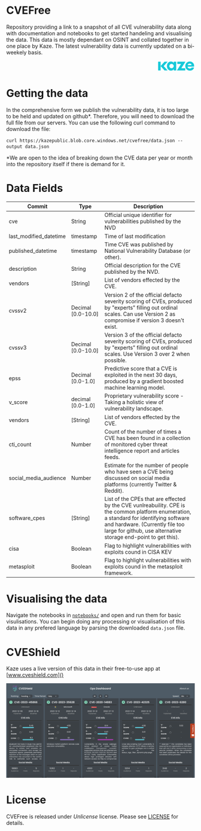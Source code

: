 # CVEFree

Repository providing a link to a snapshot of all CVE vulnerability data along with documentation and notebooks to get started handeling and visualising the data. This data is mostly dependant on OSINT and collated together in one place by Kaze. The latest vulnerability data is currently updated on a bi-weekely basis.
<p style="text-align: right"> <img src="resources/kaze_logo.png" width="100"> </p>

# Getting the data

In the comprehensive form we publish the vulnerability data, it is too large to be held and updated on github*. Therefore, you will need to download the full file from our servers. You can use the following curl command to download the file:

```
curl https://kazepublic.blob.core.windows.net/cvefree/data.json --output data.json
```

*We are open to the idea of breaking down the CVE data per year or month into the repository itself if there is demand for it.

# Data Fields

| Commit | Type | Description |
| ----------- | ----------- | ----------- |
|cve	| String |	Official unique identifier for vulnerabilities published by the NVD|
|last_modified_datetime	|timestamp	|Time of last modification|
|published_datetime	|timestamp	|Time CVE was published by National Vulnerability Database (or other). |
|description	|String	|Official description for the CVE published by the NVD.|
|vendors	|[String]	|List of vendors effected by the CVE.|
| cvssv2	|Decimal [0.0-10.0]	|Version 2 of the official defacto severity scoring of CVEs, produced by "experts" filling out ordinal scales. Can use Version 2 as compromise if version 3 doesn't exist.|
|cvssv3	|Decimal [0.0-10.0]	|Version 3 of the official defacto severity scoring of CVEs, produced by "experts" filling out ordinal scales. Use Version 3 over 2 when possible.|
|epss	|Decimal [0.0-1.0]	|Predictive score that a CVE is exploited in the next 30 days, produced by a gradient boosted machine learning model.|
|v_score	|decimal [0.0-1.0]	|Proprietary vulnerability score - Taking a holistic view of vulnerability landscape.|
|vendors	|[String]	|List of vendors effected by the CVE.|
|cti_count	|Number	|Count of the number of times a CVE has been found in a collection of monitored cyber threat intelligence report and articles feeds.|
|social_media_audience	|Number	|Estimate for the number of people who have seen a CVE being discussed on social media platforms (currently Twitter & Reddit).|
|software_cpes	|[String]	|List of the CPEs that are effected by the CVE vunlreabuility. CPE is the common platform enumeration, a standard for identifying software and hardware. (Currently file too large for github, use alternative storage end-point to get this).|
|cisa	|Boolean	|Flag to highlight vulnerabilities with exploits cound in CISA KEV|
|metasploit	|Boolean	|Flag to highlight vulnerabilities with exploits cound in the metasploit framework.|

# Visualising the data

Navigate the notebooks in [```notebooks/```](notebooks) and open and run them for basic visulisations. You can begin doing any processing or visualisation of this data in any prefered language by parsing the downloaded ```data.json``` file.

# CVEShield

Kaze uses a live version of this data in their free-to-use app at [www.cveshield.com]()

[<img src="resources/cveshield.png">](www.cveshield.com)

# License

CVEFree is released under *Unlicense* license. Please see [LICENSE](LICENSE) for details.